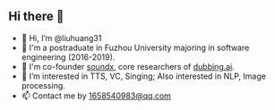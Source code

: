 ## Hi there 👋
- 👋 Hi, I’m @liuhuang31
- 🏫 I'm a postraduate in Fuzhou University majoring in software engineering (2016-2019).
- 🔭 I'm co-founder [soundx](https://www.soundx.cn/), core researchers of [dubbing.ai](https://dubbing.tech/).
- 👀 I’m interested in TTS, VC, Singing; Also interested in NLP, Image processing.
- 📫 Contact me by 1658540983@qq.com
